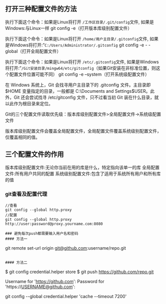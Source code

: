 ## 打开三种配置文件的方法

执行下面这个命令：如果是Linux将打开 `/工作区目录/.git/config`文件, 如果是Windows:与Linux一样 
git config -e（打开版本库级别配置文件）

执行下面这个命令：如果是Linux将打开 `/home/用户主目录/.gitconfig`文件, 如果是Windows将打开:”`C:/Users/Administrator/.gitconfig` 
git config -e - -global（打开全局配置文件）

执行下面这个命令：如果是Linux将打开 `/etc/.gitconfig`文件, 如果是Windows将打开:”`/Git安装目录/mingw64/etc/gitconfig`（如果Git安装在非标准位置，则这个配置文件位置可能不同） 
git config -e –system（打开系统级配置文件）

在 Windows 系统上，Git 会找寻用户主目录下的 .gitconfig 文件。主目录即 $HOME 变量指定的目录，一般都是 C:\Documents and Settings\$USER。此外，Git 还会尝试找寻 /etc/gitconfig 文件，只不过看当初 Git 装在什么目录，就以此作为根目录来定位。

Git的三个配置文件读取优先级：版本库级别配置文件>全局配置文件->系统级配置文件

版本库级别配置文件会覆盖全局配置文件，全局配置文件覆盖系统级别配置文件，仅覆盖相同的值。

## 三个配置文件的作用

版本库级别配置文件:无论你当前在用的库是什么，特定指向该单一的库 
全局配置文件:所有用户共同的配置 
系统级别配置文件:包含了适用于系统所有用户和所有库的值


### git查看及配置代理
```
//查看
git config --global http.proxy
//配置
git config --global http.proxy http://user:password@proxy.yourname.com:8080

### 避免每次push都需要输入用户名和密码
#### 方法一
```
git remote set-url origin git@github.com:username/repo.git
```

#### 方法二
```
$ git config credential.helper store
$ git push https://github.com/repo.git

Username for 'https://github.com': <USERNAME>
Password for 'https://USERNAME@github.com': <PASSWORD>

git config --global credential.helper 'cache --timeout 7200'

```